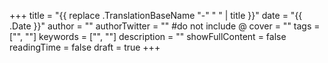 +++
title = "{{ replace .TranslationBaseName "-" " " | title }}"
date = "{{ .Date }}"
author = ""
authorTwitter = "" #do not include @
cover = ""
tags = ["", ""]
keywords = ["", ""]
description = ""
showFullContent = false
readingTime = false
draft = true
+++
